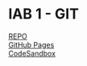 # lAB 1 - GIT

[REPO](https://github.com/EviVermeeren/DEV5-LAB1/tree/main)
</br>
[GitHub Pages](https://evivermeeren.github.io/DEV5-LAB1/)
<br>
[CodeSandbox](https://codesandbox.io/s/speech-music-7qswsd?file=/index.html)

